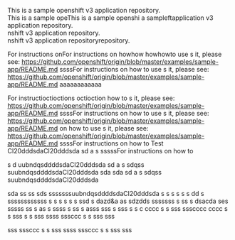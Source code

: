 This is a sample openshift v3 application repository.  
This is a sample opeThis is a sample openshi a sampleftapplication v3 application repository.  
nshift v3 application repository.  
nshift v3 application repositoryrepository.  

For instructions onFor instructions on howhow howhowto use s  it, please see: https://github.com/openshift/origin/blob/master/examples/sample-app/README.md
ssssFor instructions on how to use s  it, please see: https://github.com/openshift/origin/blob/master/examples/sample-app/README.md
aaaaaaaaaaaa

For instructioctioctions octioction how to s  it, please see: https://github.com/openshift/origin/blob/master/examples/sample-app/README.md
ssssFor instructions on how to use s  it, please see: https://github.com/openshift/origin/blob/master/examples/sample-app/README.md
on how to use s  it, please see: https://github.com/openshift/origin/blob/master/examples/sample-app/README.md
ssssFor instructions on how to
Test CI20dddsdaCI20dddsda
sd a s sssssFor instructions on how to

s d uubndqsddddsdaCI20dddsda
sd a s sdqss suubndqsddddsdaCI20dddsda
sda 
sda sd a s sdqss suubndqsddddsdaCI20dddsda

sda 
ss ss sds sssssssuubndqsddddsdaCI20dddsda
 s s s
 s s s
dd s ssssssssssss
s s  s s  s s ssd s dazd&a as sdzdds sssssss
 s ss s  dsacda ses sssss
ss s  as
 s ssss 
 s ss s  asss
sss  s
sss
 s s
c
cccc
 s s
sss
ssscccc
cccc
 s s
sss
 s s
sss
ssss
sssccc
 s s
sss
sss

sss
sssccc
 s s
sss
ssss
sssccc
 s s
sss
sss

